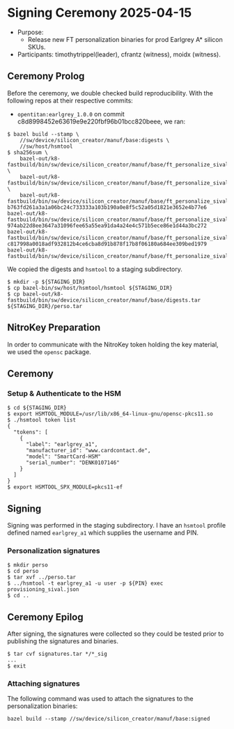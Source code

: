 # Signing Ceremony 2025-04-15

- Purpose:
  - Release new FT personalization binaries for prod Earlgrey A* silicon SKUs.
- Participants: timothytrippel(leader), cfrantz (witness), moidx (witness).

## Ceremony Prolog

Before the ceremony, we double checked build reproducibility.
With the following repos at their respective commits:
- `opentitan:earlgrey_1.0.0` on commit c8d8998452e63619e9e220fbf96b01bcc820beee,
we ran:

```
$ bazel build --stamp \
    //sw/device/silicon_creator/manuf/base:digests \
    //sw/host/hsmtool
$ sha256sum \
    bazel-out/k8-fastbuild/bin/sw/device/silicon_creator/manuf/base/ft_personalize_sival_fpga_cw340_rom_with_fake_keys.digest \
    bazel-out/k8-fastbuild/bin/sw/device/silicon_creator/manuf/base/ft_personalize_sival_fpga_hyper310_rom_with_fake_keys.digest \
    bazel-out/k8-fastbuild/bin/sw/device/silicon_creator/manuf/base/ft_personalize_sival_silicon_creator.digest
b763fd261a3a1a06bc24c733333a103b190a0e8f5c52a05d1821e3652e4b77e6  bazel-out/k8-fastbuild/bin/sw/device/silicon_creator/manuf/base/ft_personalize_sival_fpga_cw340_rom_with_fake_keys.digest
974ab22d8ee3647a31096fee65a55ea91da4a24e4c571b5ece86e1d44a3bc272  bazel-out/k8-fastbuild/bin/sw/device/silicon_creator/manuf/base/ft_personalize_sival_fpga_hyper310_rom_with_fake_keys.digest
c817998a0018adf932812b4ce6cba8d91b878f17b8f06180a684ee309bed1979  bazel-out/k8-fastbuild/bin/sw/device/silicon_creator/manuf/base/ft_personalize_sival_silicon_creator.digest
```

We copied the digests and `hsmtool` to a staging subdirectory.
```
$ mkdir -p ${STAGING_DIR}
$ cp bazel-bin/sw/host/hsmtool/hsmtool ${STAGING_DIR}
$ cp bazel-out/k8-fastbuild/bin/sw/device/silicon_creator/manuf/base/digests.tar ${STAGING_DIR}/perso.tar
```

## NitroKey Preparation

In order to communicate with the NitroKey token holding the key material, we used the `opensc` package.

## Ceremony

### Setup & Authenticate to the HSM

```
$ cd ${STAGING_DIR}
$ export HSMTOOL_MODULE=/usr/lib/x86_64-linux-gnu/opensc-pkcs11.so
$ ./hsmtool token list
{
  "tokens": [
    {
      "label": "earlgrey_a1",
      "manufacturer_id": "www.cardcontact.de",
      "model": "SmartCard-HSM"
      "serial_number": "DENK0107146"
    }
  ]
}
$ export HSMTOOL_SPX_MODULE=pkcs11-ef
```

## Signing

Signing was performed in the staging subdirectory.
I have an `hsmtool` profile defined named `earlgrey_a1` which supplies the username and PIN.

### Personalization signatures

```
$ mkdir perso
$ cd perso
$ tar xvf ../perso.tar
$ ../hsmtool -t earlgrey_a1 -u user -p ${PIN} exec provisioning_sival.json
$ cd ..
```

## Ceremony Epilog

After signing, the signatures were collected so they could be tested prior to
publishing the signatures and binaries.

```
$ tar cvf signatures.tar */*_sig
...
$ exit
```

### Attaching signatures

The following command was used to attach the signatures to the personalization binaries:

```
bazel build --stamp //sw/device/silicon_creator/manuf/base:signed
```
